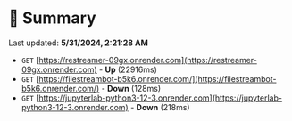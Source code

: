 # 📖 Summary
Last updated: **5/31/2024, 2:21:28 AM**

- `GET` [https://restreamer-09gx.onrender.com](https://restreamer-09gx.onrender.com) - **Up** (22916ms)
- `GET` [https://filestreambot-b5k6.onrender.com/](https://filestreambot-b5k6.onrender.com/) - **Down** (128ms)
- `GET` [https://jupyterlab-python3-12-3.onrender.com](https://jupyterlab-python3-12-3.onrender.com) - **Down** (218ms)
